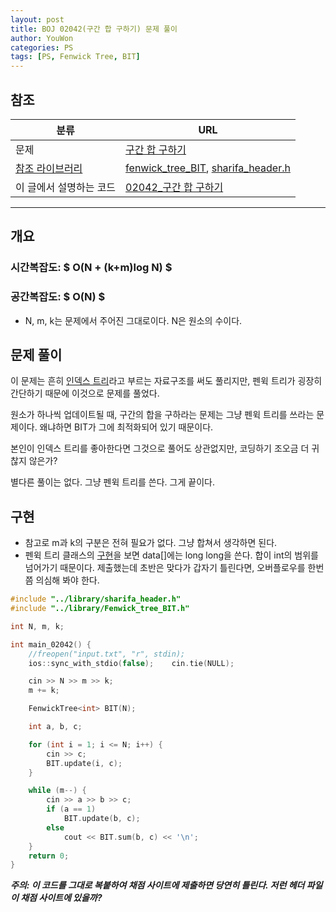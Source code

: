 ```yaml
---
layout: post
title: BOJ 02042(구간 합 구하기) 문제 풀이
author: YouWon
categories: PS
tags: [PS, Fenwick Tree, BIT]
---
```


## 참조

분류 | URL
-------- | --------
문제 | [구간 합 구하기](https://www.acmicpc.net/problem/2042)
[참조 라이브러리](https://greeksharifa.github.io/algorithm%20&%20data%20structure/2018/07/07/algorithm-library/) | [fenwick_tree_BIT](https://github.com/greeksharifa/ps_code/blob/master/library/fenwick_tree_BIT.h), [sharifa_header.h](https://github.com/greeksharifa/ps_code/blob/master/library/sharifa_header.h)
이 글에서 설명하는 코드 | [02042\_구간 합 구하기](https://github.com/greeksharifa/ps_code/blob/master/BOJ/02042_%EA%B5%AC%EA%B0%84%20%ED%95%A9%20%EA%B5%AC%ED%95%98%EA%B8%B0.cpp)

--- 

## 개요

### 시간복잡도: $ O(N + (k+m)log N) $
### 공간복잡도: $ O(N) $
- N, m, k는 문제에서 주어진 그대로이다. N은 원소의 수이다.

## 문제 풀이

이 문제는 흔히 [인덱스 트리](https://greeksharifa.github.io/references/2018/07/13/it-will-update-soon/)라고 부르는 자료구조를 써도 풀리지만, 펜윅 트리가 굉장히 간단하기 때문에 이것으로 문제를 풀었다.  

원소가 하나씩 업데이트될 때, 구간의 합을 구하라는 문제는 그냥 펜윅 트리를 쓰라는 문제이다. 
왜냐하면 BIT가 그에 최적화되어 있기 때문이다.

본인이 인덱스 트리를 좋아한다면 그것으로 풀어도 상관없지만, 코딩하기 조오금 더 귀찮지 않은가?

별다른 풀이는 없다. 그냥 펜윅 트리를 쓴다. 그게 끝이다.  

## 구현

- 참고로 m과 k의 구분은 전혀 필요가 없다. 그냥 합쳐서 생각하면 된다.
- 펜윅 트리 클래스의 [구현](https://github.com/greeksharifa/ps_code/blob/master/library/fenwick_tree_BIT.h)을 보면 data[]에는 long long을 쓴다. 합이 int의 범위를 넘어가기 때문이다. 제출했는데 초반은 맞다가 갑자기 틀린다면, 오버플로우를 한번쯤 의심해 봐야 한다.

```cpp
#include "../library/sharifa_header.h"
#include "../library/Fenwick_tree_BIT.h"

int N, m, k;

int main_02042() {
    //freopen("input.txt", "r", stdin);
    ios::sync_with_stdio(false);    cin.tie(NULL);

    cin >> N >> m >> k;
    m += k;

    FenwickTree<int> BIT(N);

    int a, b, c;

    for (int i = 1; i <= N; i++) {
        cin >> c;
        BIT.update(i, c);
    }

    while (m--) {
        cin >> a >> b >> c;
        if (a == 1)
            BIT.update(b, c);
        else
            cout << BIT.sum(b, c) << '\n';
    }
    return 0;
}
```

***주의: 이 코드를 그대로 복붙하여 채점 사이트에 제출하면 당연히 틀린다. 저런 헤더 파일이 채점 사이트에 있을까?***
